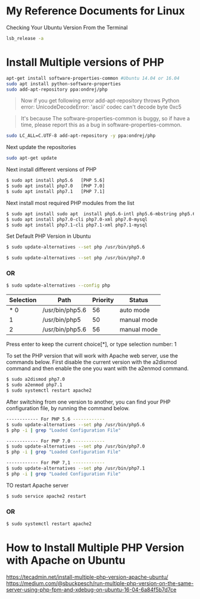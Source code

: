# My Reference Documents for Linux
Checking Your Ubuntu Version From the Terminal

```bash
lsb_release -a
```
# Install Multiple versions of PHP

```bash
apt-get install software-properties-common #Ubuntu 14.04 or 16.04
sudo apt install python-software-properties
sudo add-apt-repository ppa:ondrej/php
```
> Now if you get following error add-apt-repository throws Python error: UnicodeDecodeError: 'ascii' codec can't decode byte 0xc5

> It's because The software-properties-common is buggy, so if have a time, please report this as a bug in software-properties-common.

```bash
sudo LC_ALL=C.UTF-8 add-apt-repository -y ppa:ondrej/php
```



Next update the repositories
```bash
sudo apt-get update
```
Next install different versions of PHP

```bash
$ sudo apt install php5.6   [PHP 5.6]
$ sudo apt install php7.0   [PHP 7.0]
$ sudo apt install php7.1   [PHP 7.1]
```
Next install most required PHP modules from the list
```bash
$ sudo apt install sudo apt  install php5.6-intl php5.6-mbstring php5.6-cli php5.6-xml php5.6-mysql php5.6-cgi php5.6-gd php5.6-json php5.6-ldap php5.6-mcrypt php5.6-odbc php5.6-sqlite3 
$ sudo apt install php7.0-cli php7.0-xml php7.0-mysql 
$ sudo apt install php7.1-cli php7.1-xml php7.1-mysql 
```
Set Default PHP Version in Ubuntu
```bash
$ sudo update-alternatives --set php /usr/bin/php5.6
```

```bash
$ sudo update-alternatives --set php /usr/bin/php7.0
```
### OR

```bash
$ sudo update-alternatives --config php
```
| Selection   | Path       |      Priority  | Status |
| ---         | ---        |   ---          | ---    |
|* 0          |  /usr/bin/php5.6 |  56     |   auto mode  |
|  1          |  /usr/bin/php5   |  50     |   manual mode|
|  2          | /usr/bin/php5.6  | 56      | manual mode  |
  
  Press enter to keep the current choice[*], or type selection number: 1
  
  To set the PHP version that will work with Apache web server, use the commands below. First disable the current version with the a2dismod command and then enable the one you want with the a2enmod command.
```bash
$ sudo a2dismod php7.0
$ sudo a2enmod php7.1
$ sudo systemctl restart apache2
```
 After switching from one version to another, you can find your PHP configuration file, by running the command below.
 ```bash
 ------------ For PHP 5.6 ------------
$ sudo update-alternatives --set php /usr/bin/php5.6
$ php -i | grep "Loaded Configuration File"

------------ For PHP 7.0 ------------
$ sudo update-alternatives --set php /usr/bin/php7.0
$ php -i | grep "Loaded Configuration File"

------------ For PHP 7,1 ------------
$ sudo update-alternatives --set php /usr/bin/php7.1
$ php -i | grep "Loaded Configuration File"
 ```
 
 TO restart Apache server
 ```bash
 $ sudo service apache2 restart
 ```
 ### OR
  ```bash
 $ sudo systemctl restart apache2
 ```
 # How to Install Multiple PHP Version with Apache on Ubuntu
https://tecadmin.net/install-multiple-php-version-apache-ubuntu/
https://medium.com/@sbuckpesch/run-multiple-php-version-on-the-same-server-using-php-fpm-and-xdebug-on-ubuntu-16-04-6a84f5b7d7ce
